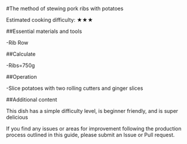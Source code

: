 #The method of stewing pork ribs with potatoes

Estimated cooking difficulty: ★★★

##Essential materials and tools

-Rib Row

##Calculate

-Ribs=750g

##Operation

-Slice potatoes with two rolling cutters and ginger slices

##Additional content

This dish has a simple difficulty level, is beginner friendly, and is super delicious

If you find any issues or areas for improvement following the production process outlined in this guide, please submit an Issue or Pull request.